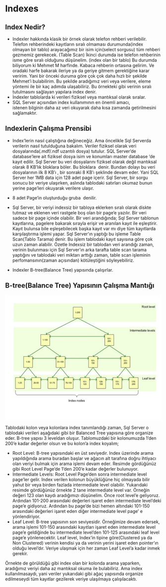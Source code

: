 
# Indexes

## Index Nedir?

* Indexler hakkında klasik bir örnek olarak telefon rehberi verilebilir. Telefon rehberindeki kayıtların sıralı olmaması durumunda(index olmayan bir tablo) arayacağımız bir isim için(select sorgusu) tüm rehberi gezmemiz gerekecek. (Table Scan) İkinci durumda ise telefon rehberinin isme göre sıralı olduğunu düşünelim. (index olan bir tablo) Bu durumda biliyorum ki Mehmet M harfinde. Kabaca rehberin ortasına gelirim. Ve oradaki harfe bakarak ileriye ya da geriye gitmem gerektiğine karar veririm. Yani bir önceki duruma göre çok çok daha hızlı bir şekilde Mehmet’i bulabilirim. Bu şekilde aradığımız veri veya verilere, eleme yöntemi ile bir kaç adımda ulaşabiliriz. Bu örnekteki gibi verinin sıralı tutulmasını sağlayan yapılara index denir.
* İndexler tablolarda ki verileri fiziksel veya mantıksal olarak sıralar. 
* SQL Server açısından index kullanımının en önemli amacı, istenen bilginin daha az veri okuyarak daha kısa zamanda getirilmesini sağlamaktır.

## Indexlerin Çalışma Prensibi

* Index’lerin nasıl çalıştığına değineceğiz. Ama öncelikle Sql Serverda verilerin nasıl tutulduğuna bakalım. Veriler fiziksel olarak veri dosyalarında(.mdf/.ndf uzantılı dosya) tutulur. SQL Server’de database’lere ait fiziksel dosya isim ve konumları master database ‘de kayıt edilir. Sql Server bu veri dosyalarını fiziksel olarak değil mantıksal olarak 8 KB’lık bloklara böler. Bu bloklara <Page> denir. Bundan dolayı bu veri dosyalarının ilk 8 KB’ı <page0>, bir sonraki 8 KB’ı <page1> şeklinde devam eder. Yani SQL Server her 1MB data için 128 adet page içerir. Sql Server, bir sorgu sonucu bir veriye ulaşırken, aslında tablodaki satırları okumaz bunun yerine page’leri okuyarak verilere ulaşır.

* 8 adet Page’in oluşturduğu gruba <Extent> denilir.

* Sql Server, bir veriyi indexsiz bir tabloya eklerken sıralı olarak diskte tutmaz ve eklenen veri rastgele boş olan bir page’e yazılır. Bir veri sadece bir page içinde olabilir. Bir veri arandığında; Sql Server tablonun kayıtlarına, pagelere bakarak sırayla erişir ve aranılan kayıt ile eşleştirir. Kayıt bulunsa bile eşleşebilecek başka kayıt var mı diye tüm kayıtlarda karşılaştırma işlemi yapar. Sql Server’ın yaptığı bu işleme Table Scan(Tablo Tarama) denir. Bu işlem tablodaki kayıt sayısına göre çok uzun zaman alabilir. Özetle Indexsiz bir tablodan veri arandığı zaman, verinin bulunması için Sql Server’ın arka tarafta table scan tarama yaptığını ve tablodaki veri miktarı arttığı zaman, table scan işleminin perfomansının(zaman açısından) kötüleştiğini söyleyebiliriz.

* Indexler B-tree(Balance Tree) yapısında çalışırlar.

## B-tree(Balance Tree) Yapısının Çalışma Mantığı

![Alternatif Metin](Assets/Screenshot20.png)

Tablodaki kolon veya kolonlara index tanımlandığı zaman, Sql Server o tablodaki verileri aşağıdaki gibi bir Balanced Tree yapısına göre organize eder. B-tree yapısı 3 leveldan oluşur. Tablomuzdaki bir kolonumuzda 1’den 200’e kadar değerler olsun ve bu kolon’a index koyalım;

* Root Level: B-tree yapısındaki en üst seviyedir. Index üzerinde arama yapıldığında arama buradan başlar ve ağacın alt tarafına doğru ihtiyacı olan veriyi bulmak için arama işlemi devam eder. Resimde gördüğünüz gibi Root Level Page’de 1’den 200’e kadar değerler bulunuyor.
* Intermediate Levels: Root Level Page’den sonra intermediate level page’ler gelir. Index verilen kolonun büyüklüğüne hiç olmayada bilir yahut bir veya birden fazlada intermediate level olabilir. Yukarıdaki resimde gördüğünüz örnekte 2 tane intermediate level var. Örneğin değeri 123 olan kaydı aradığımızı düşünelim. Önce root level’e geliyoruz. Ardından 101-200 arasındaki değerleri işaret eden intermediate level’deki page’e gidiyoruz. Ardından bu page’de bizi hemen altındaki 101-150 arasındaki değerleri işaret eden diğer intermediate level page’ e yönlendiriyor.
* Leaf Level: B-tree yapısının son seviyesidir. Örneğimize devam edersek, arama işlemi 101-150 arasındaki kayıtları işaret eden intermediate level page’e geldiğinde bu intermediate level’den 101-125 arasındaki leaf level page’e yönlenecektir. Leaf level, Index’in tipine göre(Clustered ya da Non Clustered) verinin kendisi ya da verinin yerini işaret eden pointer’ın olduğu level’dır. Veriye ulaşmak için her zaman Leaf Level’a kadar inmek gerekir.

Örnekte de görüldüğü gibi index olan bir kolonda arama yaparken, aradığımız veriyi daha az mantıksal okuma ile bulabiliriz. Ama index kullanılmasaydı, yani veriler yukarıdaki gibi ağaç yapısında organize edilmeseydi tüm kayıtlar gezilerek veriye ulaşılmaya çalışılacaktı.




